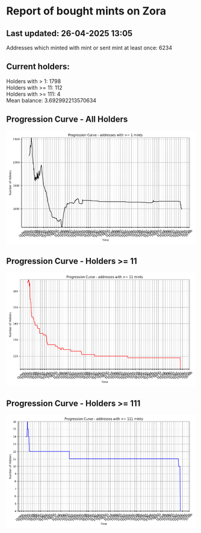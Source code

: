 # Report of bought mints on Zora
## Last updated: 26-04-2025 13:05
Addresses which minted with mint or sent mint at least once: 6234

## Current holders:
Holders with > 1: 1798  
Holders with >= 11: 112  
Holders with >= 111: 4  
Mean balance: 3.692992213570634  

## Progression Curve - All Holders
![addresses with >= 1 mint](progression_curve_all.png)
## Progression Curve - Holders >= 11
![addresses with >= 11 mints](progression_curve_gt_11.png)
## Progression Curve - Holders >= 111
![addresses with >= 111 mints](progression_curve_gt_111.png)
